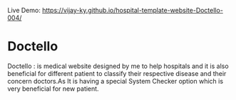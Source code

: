 Live Demo: https://vijay-ky.github.io/hospital-template-website-Doctello-004/
# Doctello
Doctello : is medical website designed by me to help hospitals and it is also beneficial for different patient to classify their respective disease and their concern doctors.As It is having a special System Checker option which is very beneficial for new patient.
